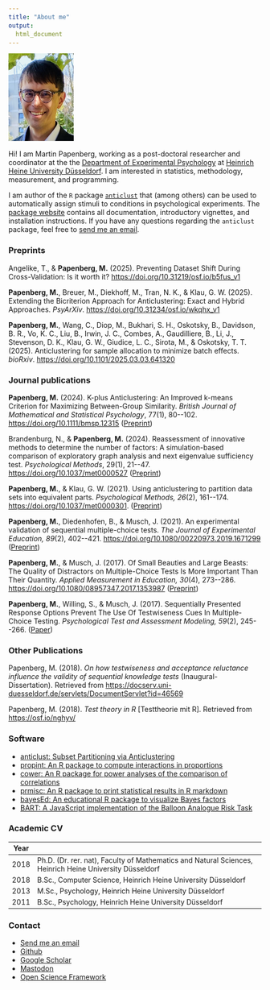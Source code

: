 ```yaml
---
title: "About me"
output:
  html_document
---
```


<img src = "me.jpg" width = 130 alt = "Photo of Martin Papenberg">

Hi! I am Martin Papenberg, working as a post-doctoral researcher and coordinator at the the [Department of Experimental Psychology](https://www.psychologie.hhu.de/studium-und-lehre-psychologie/institutskoordinator) at [Heinrich Heine University Düsseldorf](https://www.uni-duesseldorf.de/home/en/home.html). I am interested in statistics, methodology, measurement, and programming.

I am author of the `R` package [`anticlust`](https://github.com/m-Py/anticlust) that (among others) can be used to automatically assign stimuli to conditions in psychological experiments. The [package website](../anticlust/index.html) contains all documentation, introductory vignettes, and installation instructions. If you have any questions regarding the `anticlust` package, feel free to <a href = "mailto:martin.papenberg@hhu.de?subject=Help with the anticlust package">send me an email</a>.

### Preprints

Angelike, T., & **Papenberg, M.** (2025). Preventing Dataset Shift During Cross-Validation: Is it worth it? https://doi.org/10.31219/osf.io/b5fus_v1

**Papenberg, M.**, Breuer, M., Diekhoff, M., Tran, N. K., & Klau, G. W. (2025). Extending the Bicriterion Approach for Anticlustering: Exact and Hybrid Approaches. *PsyArXiv*. https://doi.org/10.31234/osf.io/wkqhx_v1

**Papenberg, M.**, Wang, C., Diop, M., Bukhari, S. H., Oskotsky, B., Davidson, B. R., Vo, K. C., Liu, B., Irwin, J. C., Combes, A., Gaudilliere, B., Li, J., Stevenson, D. K., Klau, G. W., Giudice, L. C., Sirota, M., & Oskotsky, T. T. (2025). Anticlustering for sample allocation to minimize batch effects. *bioRxiv*. https://doi.org/10.1101/2025.03.03.641320

### Journal publications

**Papenberg, M.** (2024). K-plus Anticlustering: An Improved k-means Criterion for Maximizing Between-Group Similarity. *British Journal of Mathematical and Statistical Psychology*, 77(1), 80--102. https://doi.org/10.1111/bmsp.12315 ([Preprint](https://doi.org/10.31234/osf.io/7jw6v))

Brandenburg, N., & **Papenberg, M.** (2024). Reassessment of innovative methods to determine the number of factors: A simulation-based comparison of exploratory graph analysis and next eigenvalue sufficiency test. *Psychological Methods*, 29(1), 21--47. https://doi.org/10.1037/met0000527 ([Preprint](https://doi.org/10.31234/osf.io/dhzrc))

**Papenberg, M.**, & Klau, G. W. (2021). Using anticlustering to partition data sets into equivalent parts. *Psychological Methods, 26*(2), 161--174. https://doi.org/10.1037/met0000301. ([Preprint](https://doi.org/10.31234/osf.io/3razc))

**Papenberg, M.**, Diedenhofen, B., & Musch, J. (2021). An experimental validation of sequential multiple-choice tests. *The Journal of Experimental Education, 89*(2), 402--421. https://doi.org/10.1080/00220973.2019.1671299 ([Preprint](https://osf.io/x8753/))

**Papenberg, M.**, & Musch, J. (2017). Of Small Beauties and Large Beasts: The Quality of Distractors on Multiple-Choice Tests Is More Important Than Their Quantity. *Applied Measurement in Education, 30*(4), 273--286. https://doi.org/10.1080/08957347.2017.1353987 ([Preprint](https://osf.io/xytfw/))

**Papenberg, M.**, Willing, S., & Musch, J. (2017). Sequentially Presented Response Options Prevent The Use Of Testwiseness Cues In Multiple-Choice Testing. *Psychological Test and Assessment Modeling, 59*(2), 245--266. ([Paper](http://www.psychologie-aktuell.com/fileadmin/download/ptam/2-2017_20170627/06_Papenberg_.pdf))

### Other Publications

Papenberg, M. (2018). *On how testwiseness and acceptance reluctance influence the validity of sequential knowledge tests* (Inaugural-Dissertation). Retrieved from https://docserv.uni-duesseldorf.de/servlets/DocumentServlet?id=46569

Papenberg, M. (2018). *Test theory in R* [Testtheorie mit R]. Retrieved from https://osf.io/nghyv/

### Software

- [anticlust: Subset Partitioning via Anticlustering](https://github.com/m-Py/anticlust)
- [propint: An R package to compute interactions in proportions](https://github.com/m-Py/propint)
- [cower: An R package for power analyses of the comparison of correlations](https://github.com/m-Py/cower)
- [prmisc: An R package to print statistical results in R markdown](https://github.com/m-Py/prmisc)
- [bayesEd: An educational R package to visualize Bayes factors](https://github.com/m-Py/bayesEd)
- [BART: A JavaScript implementation of the Balloon Analogue Risk Task](https://github.com/m-Py/BART)

### Academic CV

| Year |  |
| ---- | ------------- | 
| 2018 | Ph.D. (Dr. rer. nat), Faculty of Mathematics and Natural Sciences, Heinrich Heine University Düsseldorf |
| 2018 | B.Sc., Computer Science, Heinrich Heine University Düsseldorf |
| 2013 | M.Sc., Psychology, Heinrich Heine University Düsseldorf |
| 2011 | B.Sc., Psychology, Heinrich Heine University Düsseldorf |

### Contact

- <a href = "mailto:martin.papenberg@hhu.de">Send me an email</a>
- [Github](https://github.com/m-Py)
- [Google Scholar](https://scholar.google.de/citations?user=_h33JecAAAAJ&hl=de&oi=sra)
- <a rel="me" href="https://fosstodon.org/@MPapenberg">Mastodon</a>
- [Open Science Framework](https://osf.io/3gq2h)
